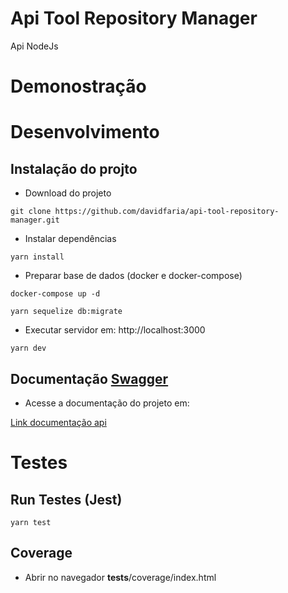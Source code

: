 # Api Tool Repository Manager

Api NodeJs

# Demonostração

# Desenvolvimento

## Instalação do projto

- Download do projeto

`git clone https://github.com/davidfaria/api-tool-repository-manager.git`

- Instalar dependências

`yarn install`

- Preparar base de dados (docker e docker-compose)

`docker-compose up -d`

`yarn sequelize db:migrate`

- Executar servidor em: http://localhost:3000

`yarn dev`

## Documentação [Swagger](https://swagger.io/)

- Acesse a documentação do projeto em:

[Link documentação api](http://localhost:3000/api-docs)

# Testes

## Run Testes (Jest)

`yarn test`

## Coverage

- Abrir no navegador **tests**/coverage/index.html

